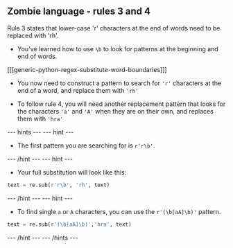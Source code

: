 ## Zombie language - rules 3 and 4

Rule 3 states that lower-case 'r' characters at the end of words need to be replaced with 'rh'.

- You've learned how to use `\b` to look for patterns at the beginning and end of words.

[[[generic-python-regex-substitute-word-boundaries]]]

- You now need to construct a pattern to search for `'r'` characters at the end of a word, and replace them with `'rh'`

- To follow rule 4, you will need another replacement pattern that looks for the characters `'a'` and `'A'` when they are on their own, and replaces them with `'hra'`

--- hints --- --- hint ---

- The first pattern you are searching for is `r'r\b'`.

--- /hint --- --- hint ---

- Your full substitution will look like this:

```python
text = re.sub(r'r\b', 'rh', text)
```

--- /hint --- --- hint ---

- To find single `a` or `A` characters, you can use the `r'(\b[aA]\b)'` pattern.

```python
text = re.sub(r'(\b[aA]\b)','hra', text)
```

--- /hint --- --- /hints ---
